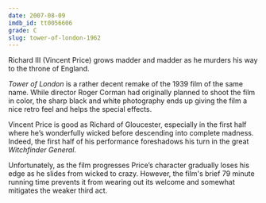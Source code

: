 ```yaml
---
date: 2007-08-09
imdb_id: tt0056606
grade: C
slug: tower-of-london-1962
---
```


Richard III (Vincent Price) grows madder and madder as he murders his way to the throne of England.

_Tower of London_ is a rather decent remake of the 1939 film of the same name. While director Roger Corman had originally planned to shoot the film in color, the sharp black and white photography ends up giving the film a nice retro feel and helps the special effects.

Vincent Price is good as Richard of Gloucester, especially in the first half where he’s wonderfully wicked before descending into complete madness. Indeed, the first half of his performance foreshadows his turn in the great <span data-imdb-id="tt0063285">_Witchfinder General_</span>.

Unfortunately, as the film progresses Price’s character gradually loses his edge as he slides from wicked to crazy. However, the film's brief 79 minute running time prevents it from wearing out its welcome and somewhat mitigates the weaker third act.
